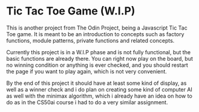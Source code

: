 # Tic Tac Toe Game (W.I.P)

This is another project from The Odin Project, being a Javascript Tic Tac Toe game. It is meant to be an introduction to concepts such as factory functions, module patterns, private functions and related concepts.

Currently this project is in a W.I.P phase and is not fully functional, but the basic functions are already there. You can right now play on the board, but no winning condition or anything is ever checked, and you should restart the page if you want to play again, which is not very convenient.

By the end of this project it should have at least some kind of display, as well as a winner check and i do plan on creating some kind of computer AI as well with the minimax algorithm, which i already have an idea on how to do as in the CS50ai course i had to do a very similar assignment.